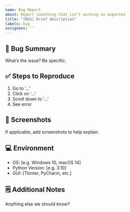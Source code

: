 ```yaml
---
name: Bug Report
about: Report something that isn’t working as expected
title: "[BUG] Brief description"
labels: bug
assignees: ''
---
```


## 🐞 Bug Summary

What’s the issue? Be specific.

## ✅ Steps to Reproduce

1. Go to '...'
2. Click on '...'
3. Scroll down to '...'
4. See error

## 📸 Screenshots

If applicable, add screenshots to help explain.

## 💻 Environment

- OS: [e.g. Windows 10, macOS 14]
- Python Version: [e.g. 3.10]
- GUI: [Tkinter, PyCharm, etc.]

## 🗒️ Additional Notes

Anything else we should know?
